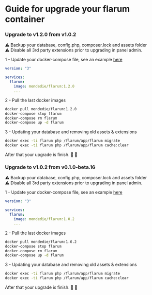 # Guide for upgrade your flarum container

### Upgrade to v1.2.0 from v1.0.2

:warning: Backup your database, config.php, composer.lock and assets folder  
:warning: Disable all 3rd party extensions prior to upgrading in panel admin.

1 - Update your docker-compose file, see an example [here](https://github.com/mondediefr/docker-flarum/tree/master#2---docker-composeyml)

```yml
version: "3"

services:
  flarum:
    image: mondedie/flarum:1.2.0
    ...
```

2 - Pull the last docker images

```sh
docker pull mondedie/flarum:1.2.0
docker-compose stop flarum
docker-compose rm flarum
docker-compose up -d flarum
```

3 - Updating your database and removing old assets & extensions

```sh
docker exec -ti flarum php /flarum/app/flarum migrate
docker exec -ti flarum php /flarum/app/flarum cache:clear
```

After that your upgrade is finish. :tada: :tada:


### Upgrade to v1.0.2 from v0.1.0-beta.16

:warning: Backup your database, config.php, composer.lock and assets folder  
:warning: Disable all 3rd party extensions prior to upgrading in panel admin.

1 - Update your docker-compose file, see an example [here](https://github.com/mondediefr/docker-flarum/tree/master#2---docker-composeyml)

```yml
version: "3"

services:
  flarum:
    image: mondedie/flarum:1.0.2
    ...
```

2 - Pull the last docker images

```sh
docker pull mondedie/flarum:1.0.2
docker-compose stop flarum
docker-compose rm flarum
docker-compose up -d flarum
```

3 - Updating your database and removing old assets & extensions

```sh
docker exec -ti flarum php /flarum/app/flarum migrate
docker exec -ti flarum php /flarum/app/flarum cache:clear
```

After that your upgrade is finish. :tada: :tada:
